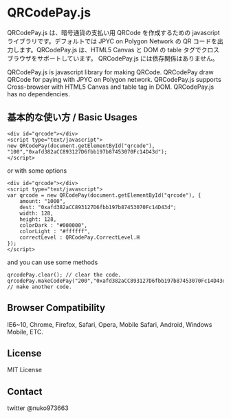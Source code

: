 # QRCodePay.js

QRCodePay.js は、暗号通貨の支払い用 QRCode を作成するための javascript ライブラリです。デフォルトでは JPYC on Polygon Network の QR コードを出力します。QRCodePay.js は、HTML5 Canvas と DOM の table タグでクロスブラウザをサポートしています。
QRCodePay.js には依存関係はありません。

QRCodePay.js is javascript library for making QRCode. QRCodePay draw QRCode for paying with JPYC on Polygon network. QRCodePay.js supports Cross-browser with HTML5 Canvas and table tag in DOM.
QRCodePay.js has no dependencies.

## 基本的な使い方 / Basic Usages

```
<div id="qrcode"></div>
<script type="text/javascript">
new QRCodePay(document.getElementById("qrcode"), "100","0xafd382aCC893127D6fbb197b87453070Fc14D43d");
</script>
```

or with some options

```
<div id="qrcode"></div>
<script type="text/javascript">
var qrcode = new QRCodePay(document.getElementById("qrcode"), {
	amount: "1000",
	dest: "0xafd382aCC893127D6fbb197b87453070Fc14D43d";
	width: 128,
	height: 128,
	colorDark : "#000000",
	colorLight : "#ffffff",
	correctLevel : QRCodePay.CorrectLevel.H
});
</script>
```

and you can use some methods

```
qrcodePay.clear(); // clear the code.
qrcodePay.makeCodePay("200","0xafd382aCC893127D6fbb197b87453070Fc14D43d"); // make another code.
```

## Browser Compatibility

IE6~10, Chrome, Firefox, Safari, Opera, Mobile Safari, Android, Windows Mobile, ETC.

## License

MIT License

## Contact

twitter @nuko973663
